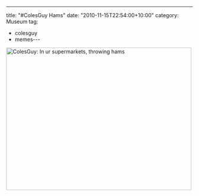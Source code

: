 ---
title: "#ColesGuy Hams"
date: "2010-11-15T22:54:00+10:00"
category: Museum
tag:
- colesguy
- memes---
<p><img src="https://rubenerd.com/files/2010/colesguy-hams.jpg" alt="ColesGuy: In ur supermarkets, throwing hams" style="width:500px; height:385px" /></p>

